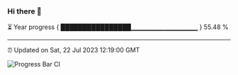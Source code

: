 ### Hi there 👋

⏳ Year progress { ████████████████▁▁▁▁▁▁▁▁▁▁▁▁▁▁ } 55.48 %

---

⏰ Updated on Sat, 22 Jul 2023 12:19:00 GMT

![Progress Bar CI](https://github.com/liununu/liununu/workflows/Progress%20Bar%20CI/badge.svg)
